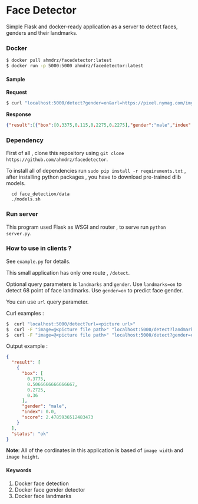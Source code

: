 # Face Detector
Simple Flask and docker-ready application as a server to detect faces, genders and their landmarks.

### Docker

```bash
$ docker pull ahmdrz/facedetector:latest
$ docker run -p 5000:5000 ahmdrz/facedetector:latest
```

#### Sample

**Request**
```bash
$ curl "localhost:5000/detect?gender=on&url=https://pixel.nymag.com/imgs/daily/vulture/2018/09/04/04-eminem-2.w700.h700.jpg
```

**Response**
```json
{"result":[{"box":[0.3375,0.115,0.2275,0.2275],"gender":"male","index":0.0,"score":0.43865353245867444}],"status":"ok"}
```

### Dependency

First of all , clone this repository using `git clone https://github.com/ahmdrz/facedetector`.

To install all of dependencies run `sudo pip install -r requirements.txt` , after installing python packages , you have to download pre-trained dlib models.

```
  cd face_detection/data
  ./models.sh
```

### Run server

This program used Flask as WSGI and router , to serve run `python server.py`.

### How to use in clients ?

See `example.py` for details.

This small application has only one route , `/detect`.

Optional query parameters is `landmarks` and `gender`. Use `landmarks=on` to detect 68 point of face landmarks. Use `gender=on` to predict face gender.

You can use `url` query parameter.

Curl examples :

```bash
$  curl "localhost:5000/detect?url=<picture url>"
$  curl -F "image=@<picture file path>" "localhost:5000/detect?landmarks=on"
$  curl -F "image=@<picture file path>" "localhost:5000/detect?gender=on"
```

Output example :

```json
{
  "result": [
    {
      "box": [
        0.3775, 
        0.5066666666666667, 
        0.2725, 
        0.36
      ], 
      "gender": "male",
      "index": 0.0, 
      "score": 2.4785936512483473
    }
  ], 
  "status": "ok"
}
```

**Note**: All of the cordinates in this application is based of `image width` and `image height`.

#### Keywords

1. Docker face detection
2. Docker face gender detector
3. Docker face landmarks
